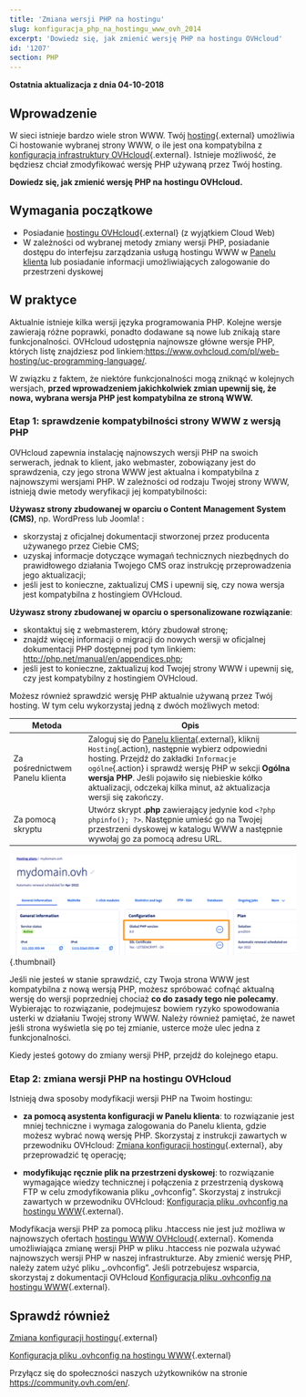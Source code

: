 ```yaml
---
title: 'Zmiana wersji PHP na hostingu'
slug: konfiguracja_php_na_hostingu_www_ovh_2014
excerpt: 'Dowiedz się, jak zmienić wersję PHP na hostingu OVHcloud'
id: '1207'
section: PHP
---
```


**Ostatnia aktualizacja z dnia 04-10-2018**

## Wprowadzenie

W sieci istnieje bardzo wiele stron WWW. Twój [hosting](https://www.ovhcloud.com/pl/web-hosting/){.external} umożliwia Ci hostowanie wybranej strony WWW, o ile jest ona kompatybilna z [konfiguracją infrastruktury OVHcloud](https://webhosting-infos.hosting.ovh.net){.external}. Istnieje możliwość, że będziesz chciał zmodyfikować wersję PHP używaną przez Twój hosting.

**Dowiedz się, jak zmienić wersję PHP na hostingu OVHcloud.**

## Wymagania początkowe

- Posiadanie [hostingu OVHcloud](https://www.ovhcloud.com/pl/web-hosting/){.external} (z wyjątkiem Cloud Web)
- W zależności od wybranej metody zmiany wersji PHP, posiadanie dostępu do interfejsu zarządzania usługą hostingu WWW w [Panelu klienta](https://www.ovh.com/auth/?action=gotomanager&from=https://www.ovh.pl/&ovhSubsidiary=pl) lub posiadanie informacji umożliwiających zalogowanie do przestrzeni dyskowej 

## W praktyce

Aktualnie istnieje kilka wersji języka programowania PHP. Kolejne wersje zawierają różne poprawki, ponadto dodawane są nowe lub znikają stare funkcjonalności. OVHcloud udostępnia najnowsze główne wersje PHP, których listę znajdziesz pod linkiem:<https://www.ovhcloud.com/pl/web-hosting/uc-programming-language/>. 

W związku z faktem, że niektóre funkcjonalności mogą zniknąć w kolejnych wersjach, **przed wprowadzeniem jakichkolwiek zmian upewnij się, że nowa, wybrana wersja PHP jest kompatybilna ze stroną WWW.**

### Etap 1: sprawdzenie kompatybilności strony WWW z wersją PHP

OVHcloud zapewnia instalację najnowszych wersji PHP na swoich serwerach, jednak to klient, jako webmaster, zobowiązany jest do sprawdzenia, czy jego strona WWW jest aktualna i kompatybilna z najnowszymi wersjami PHP. W zależności od rodzaju Twojej strony WWW, istnieją dwie metody weryfikacji jej kompatybilności:

**Używasz strony zbudowanej w oparciu o Content Management System (CMS)**, np. WordPress lub Joomla! : 

- skorzystaj z oficjalnej dokumentacji stworzonej przez producenta używanego przez Ciebie CMS; 
- uzyskaj informacje dotyczące wymagań technicznych niezbędnych do prawidłowego działania Twojego CMS oraz instrukcję przeprowadzenia jego aktualizacji;
- jeśli jest to konieczne, zaktualizuj CMS i upewnij się, czy nowa wersja jest kompatybilna z hostingiem OVHcloud.

**Używasz strony zbudowanej w oparciu o spersonalizowane rozwiązanie**: 

- skontaktuj się z webmasterem, który zbudował stronę;
- znajdź więcej informacji o migracji do nowych wersji w oficjalnej dokumentacji PHP dostępnej pod tym linkiem: <http://php.net/manual/en/appendices.php>;
- jeśli jest to konieczne, zaktualizuj kod Twojej strony WWW i upewnij się, czy jest kompatybilny z hostingiem OVHcloud.

Możesz również sprawdzić wersję PHP aktualnie używaną przez Twój hosting. W tym celu wykorzystaj jedną z dwóch możliwych metod: 

|Metoda|Opis |
|---|---|
|Za pośrednictwem Panelu klienta|Zaloguj się do [Panelu klienta](https://www.ovh.com/auth/?action=gotomanager&from=https://www.ovh.pl/&ovhSubsidiary=pl){.external}, kliknij `Hosting`{.action}, następnie wybierz odpowiedni hosting. Przejdź do zakładki `Informacje ogólne`{.action} i sprawdź wersję PHP w sekcji **Ogólna wersja PHP**. Jeśli pojawiło się niebieskie kółko aktualizacji, odczekaj kilka minut, aż aktualizacja wersji się zakończy.|
|Za pomocą skryptu|Utwórz skrypt **.php** zawierający jedynie kod `<?php phpinfo(); ?>`. Następnie umieść go na Twojej przestrzeni dyskowej w katalogu WWW a następnie wywołaj go za pomocą adresu URL.|

![phpversion](images/change-php-version-step1.png){.thumbnail}

Jeśli nie jesteś w stanie sprawdzić, czy Twoja strona WWW jest kompatybilna z nową wersją PHP, możesz spróbować cofnąć aktualną wersję do wersji poprzedniej chociaż **co do zasady tego nie polecamy**. Wybierając to rozwiązanie, podejmujesz bowiem ryzyko spowodowania usterki w działaniu Twojej strony WWW. Należy również pamiętać, że nawet jeśli strona wyświetla się po tej zmianie, usterce może ulec jedna z funkcjonalności. 

Kiedy jesteś gotowy do zmiany wersji PHP, przejdź do kolejnego etapu.

### Etap 2: zmiana wersji PHP na hostingu OVHcloud

Istnieją dwa sposoby modyfikacji wersji PHP na Twoim hostingu:

- **za pomocą asystenta konfiguracji w Panelu klienta**: to rozwiązanie jest mniej techniczne i wymaga zalogowania do Panelu klienta, gdzie możesz wybrać nową wersję PHP. Skorzystaj z instrukcji zawartych w przewodniku OVHcloud: [Zmiana konfiguracji hostingu](https://docs.ovh.com/pl/hosting/zmiana_srodowiska_uruchomieniowego_dla_hostingu_www/){.external}, aby przeprowadzić tę operację;

- **modyfikując ręcznie plik na przestrzeni dyskowej**: to rozwiązanie wymagające wiedzy technicznej i połączenia z przestrzenią dyskową FTP w celu zmodyfikowania pliku „ovhconfig”. Skorzystaj z instrukcji zawartych w przewodniku OVHcloud: [Konfiguracja pliku .ovhconfig na hostingu WWW](https://docs.ovh.com/pl/hosting/konfiguracja-pliku-ovhconfig/){.external}.

Modyfikacja wersji PHP za pomocą pliku .htaccess nie jest już możliwa w najnowszych ofertach [hostingu WWW OVHcloud](https://www.ovhcloud.com/pl/web-hosting//){.external}. Komenda umożliwiająca zmianę wersji PHP w pliku .htaccess nie pozwala używać najnowszych wersji PHP w naszej infrastrukturze. Aby zmienić wersję PHP, należy zatem użyć pliku „.ovhconfig”. Jeśli potrzebujesz wsparcia, skorzystaj z dokumentacji OVHcloud [Konfiguracja pliku .ovhconfig na hostingu WWW](https://docs.ovh.com/pl/hosting/konfiguracja-pliku-ovhconfig/){.external}.

## Sprawdź również

[Zmiana konfiguracji hostingu](https://docs.ovh.com/pl/hosting/zmiana_srodowiska_uruchomieniowego_dla_hostingu_www/){.external}

[Konfiguracja pliku .ovhconfig na hostingu WWW](https://docs.ovh.com/pl/hosting/konfiguracja-pliku-ovhconfig/){.external}

Przyłącz się do społeczności naszych użytkowników na stronie <https://community.ovh.com/en/>.